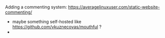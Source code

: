 Adding a commenting system: https://averagelinuxuser.com/static-website-commenting/
 - maybe something self-hosted like https://github.com/vkuznecovas/mouthful ?
 - 